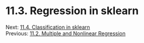 # 11.3. Regression in sklearn

Next: [11.4. Classification in sklearn](../CH11/11.4.%20Classification%20in%20sklearn.md)<br>
Previous: [11.2. Multiple and Nonlinear Regression](../CH11/11.2.%20Multiple%20and%20Nonlinear%20Regression.md)

